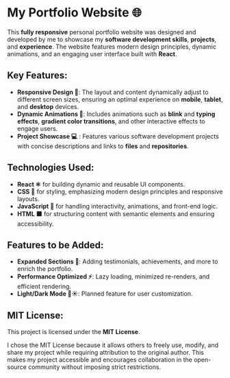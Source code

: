 # My Portfolio Website 🌐

This **fully responsive** personal portfolio website was designed and developed by me to showcase my **software development skills**, **projects**, and **experience**. The website features modern design principles, dynamic animations, and an engaging user interface built with **React**.

## **Key Features:**

- **Responsive Design 📱**: The layout and content dynamically adjust to different screen sizes, ensuring an optimal experience on **mobile**, **tablet**, and **desktop** devices.
- **Dynamic Animations 🎨**: Includes animations such as **blink** and **typing effects**, **gradient color transitions**, and other interactive effects to engage users.
- **Project Showcase 💻** : Features various software development projects with concise descriptions and links to **files** and **repositories**.

## **Technologies Used:**

- **React ⚛️** for building dynamic and reusable UI components.
- **CSS 🎨** for styling, emphasizing modern design principles and responsive layouts.
- **JavaScript 🚀** for handling interactivity, animations, and front-end logic.
- **HTML 🟧** for structuring content with semantic elements and ensuring accessibility.

## **Features to be Added:**

- **Expanded Sections 📌**: Adding testimonials, achievements, and more to enrich the portfolio.
- **Performance Optimized ⚡**: Lazy loading, minimized re-renders, and efficient rendering.
- **Light/Dark Mode 🌙☀️**: Planned feature for user customization.

## **MIT License:**

This project is licensed under the **MIT License**.

I chose the MIT License because it allows others to freely use, modify, and share my project while requiring attribution to the original author. This makes my project accessible and encourages collaboration in the open-source community without imposing strict restrictions.

